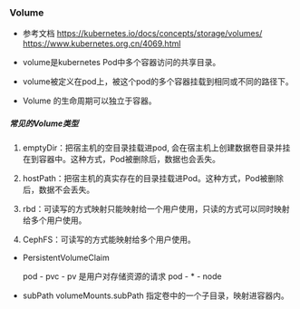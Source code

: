 ### Volume
- 参考文档
https://kubernetes.io/docs/concepts/storage/volumes/
https://www.kubernetes.org.cn/4069.html

- volume是kubernetes Pod中多个容器访问的共享目录。
- volume被定义在pod上，被这个pod的多个容器挂载到相同或不同的路径下。
- Volume 的生命周期可以独立于容器。

##### 常见的Volume类型
1. emptyDir：把宿主机的空目录挂载进pod, 会在宿主机上创建数据卷目录并挂在到容器中。这种方式，Pod被删除后，数据也会丢失。
2. hostPath：把宿主机的真实存在的目录挂载进Pod。这种方式，Pod被删除后，数据不会丢失。

3. rbd：可读写的方式映射只能映射给一个用户使用，只读的方式可以同时映射给多个用户使用。

3. CephFS：可读写的方式能映射给多个用户使用。

- PersistentVolumeClaim
    
    pod - pvc - pv 是用户对存储资源的请求
    pod - * - node
- subPath
    volumeMounts.subPath
    指定卷中的一个子目录，映射进容器内。